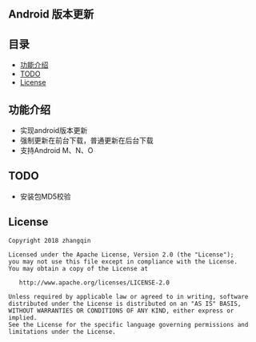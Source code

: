 
## Android 版本更新

## 目录

* [功能介绍](#功能介绍)
* [TODO](#todo)
* [License](#license)

## 功能介绍

- 实现android版本更新
- 强制更新在前台下载，普通更新在后台下载
- 支持Android M、N、O

## TODO

- 安装包MD5校验

## License

   	Copyright 2018 zhangqin

    Licensed under the Apache License, Version 2.0 (the "License");
    you may not use this file except in compliance with the License.
    You may obtain a copy of the License at

       http://www.apache.org/licenses/LICENSE-2.0

    Unless required by applicable law or agreed to in writing, software
    distributed under the License is distributed on an "AS IS" BASIS,
    WITHOUT WARRANTIES OR CONDITIONS OF ANY KIND, either express or implied.
    See the License for the specific language governing permissions and
    limitations under the License.